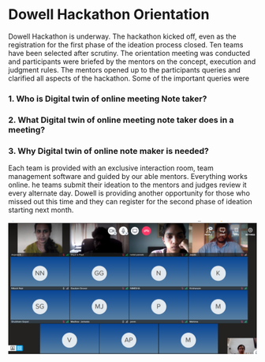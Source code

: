 # Dowell Hackathon Orientation

Dowell Hackathon is underway.
The hackathon kicked off, even as the registration for the first phase of the ideation process closed.
Ten teams have been selected after scrutiny.
The orientation meeting was conducted  and participants were briefed by the mentors on the concept, execution and judgment rules.
The mentors opened up to the participants queries and clarified all aspects of the hackathon.
Some of the important queries were 
### 1. Who is Digital twin of online meeting Note taker?

### 2. What Digital twin of online meeting note taker does in a meeting? 

### 3. Why Digital twin of online note maker is needed?

Each team is provided with an exclusive interaction room, team management software and guided by our able mentors.
Everything works online.
he teams submit their ideation to the mentors and judges review it every alternate day.
Dowell is providing another opportunity for those who missed out this time and they can register for the second phase of ideation starting next month.

![Copy of Copy of Living lab (1)](https://github.com/LL01-Business-Dowell/R01.010.Draft.dowell/blob/Dowell-Hackathon-Orientation/picture.png?raw=true)








